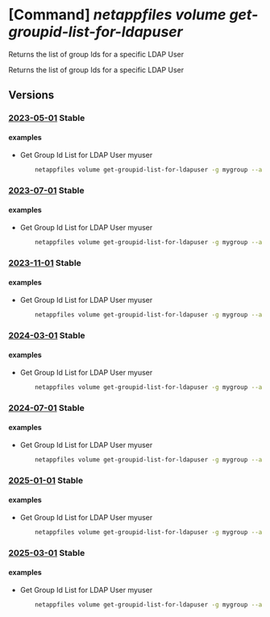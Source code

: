 # [Command] _netappfiles volume get-groupid-list-for-ldapuser_

Returns the list of group Ids for a specific LDAP User

Returns the list of group Ids for a specific LDAP User

## Versions

### [2023-05-01](/Resources/mgmt-plane/L3N1YnNjcmlwdGlvbnMve30vcmVzb3VyY2Vncm91cHMve30vcHJvdmlkZXJzL21pY3Jvc29mdC5uZXRhcHAvbmV0YXBwYWNjb3VudHMve30vY2FwYWNpdHlwb29scy97fS92b2x1bWVzL3t9L2dldGdyb3VwaWRsaXN0Zm9ybGRhcHVzZXI=/2023-05-01.xml) **Stable**

<!-- mgmt-plane /subscriptions/{}/resourcegroups/{}/providers/microsoft.netapp/netappaccounts/{}/capacitypools/{}/volumes/{}/getgroupidlistforldapuser 2023-05-01 -->

#### examples

- Get Group Id List for LDAP User myuser
    ```bash
        netappfiles volume get-groupid-list-for-ldapuser -g mygroup --account-name myaccname --pool-name mypoolname --name myvolname --username myuser
    ```

### [2023-07-01](/Resources/mgmt-plane/L3N1YnNjcmlwdGlvbnMve30vcmVzb3VyY2Vncm91cHMve30vcHJvdmlkZXJzL21pY3Jvc29mdC5uZXRhcHAvbmV0YXBwYWNjb3VudHMve30vY2FwYWNpdHlwb29scy97fS92b2x1bWVzL3t9L2dldGdyb3VwaWRsaXN0Zm9ybGRhcHVzZXI=/2023-07-01.xml) **Stable**

<!-- mgmt-plane /subscriptions/{}/resourcegroups/{}/providers/microsoft.netapp/netappaccounts/{}/capacitypools/{}/volumes/{}/getgroupidlistforldapuser 2023-07-01 -->

#### examples

- Get Group Id List for LDAP User myuser
    ```bash
        netappfiles volume get-groupid-list-for-ldapuser -g mygroup --account-name myaccname --pool-name mypoolname --name myvolname --username myuser
    ```

### [2023-11-01](/Resources/mgmt-plane/L3N1YnNjcmlwdGlvbnMve30vcmVzb3VyY2Vncm91cHMve30vcHJvdmlkZXJzL21pY3Jvc29mdC5uZXRhcHAvbmV0YXBwYWNjb3VudHMve30vY2FwYWNpdHlwb29scy97fS92b2x1bWVzL3t9L2dldGdyb3VwaWRsaXN0Zm9ybGRhcHVzZXI=/2023-11-01.xml) **Stable**

<!-- mgmt-plane /subscriptions/{}/resourcegroups/{}/providers/microsoft.netapp/netappaccounts/{}/capacitypools/{}/volumes/{}/getgroupidlistforldapuser 2023-11-01 -->

#### examples

- Get Group Id List for LDAP User myuser
    ```bash
        netappfiles volume get-groupid-list-for-ldapuser -g mygroup --account-name myaccname --pool-name mypoolname --name myvolname --username myuser
    ```

### [2024-03-01](/Resources/mgmt-plane/L3N1YnNjcmlwdGlvbnMve30vcmVzb3VyY2Vncm91cHMve30vcHJvdmlkZXJzL21pY3Jvc29mdC5uZXRhcHAvbmV0YXBwYWNjb3VudHMve30vY2FwYWNpdHlwb29scy97fS92b2x1bWVzL3t9L2dldGdyb3VwaWRsaXN0Zm9ybGRhcHVzZXI=/2024-03-01.xml) **Stable**

<!-- mgmt-plane /subscriptions/{}/resourcegroups/{}/providers/microsoft.netapp/netappaccounts/{}/capacitypools/{}/volumes/{}/getgroupidlistforldapuser 2024-03-01 -->

#### examples

- Get Group Id List for LDAP User myuser
    ```bash
        netappfiles volume get-groupid-list-for-ldapuser -g mygroup --account-name myaccname --pool-name mypoolname --name myvolname --username myuser
    ```

### [2024-07-01](/Resources/mgmt-plane/L3N1YnNjcmlwdGlvbnMve30vcmVzb3VyY2Vncm91cHMve30vcHJvdmlkZXJzL21pY3Jvc29mdC5uZXRhcHAvbmV0YXBwYWNjb3VudHMve30vY2FwYWNpdHlwb29scy97fS92b2x1bWVzL3t9L2dldGdyb3VwaWRsaXN0Zm9ybGRhcHVzZXI=/2024-07-01.xml) **Stable**

<!-- mgmt-plane /subscriptions/{}/resourcegroups/{}/providers/microsoft.netapp/netappaccounts/{}/capacitypools/{}/volumes/{}/getgroupidlistforldapuser 2024-07-01 -->

#### examples

- Get Group Id List for LDAP User myuser
    ```bash
        netappfiles volume get-groupid-list-for-ldapuser -g mygroup --account-name myaccname --pool-name mypoolname --name myvolname --username myuser
    ```

### [2025-01-01](/Resources/mgmt-plane/L3N1YnNjcmlwdGlvbnMve30vcmVzb3VyY2Vncm91cHMve30vcHJvdmlkZXJzL21pY3Jvc29mdC5uZXRhcHAvbmV0YXBwYWNjb3VudHMve30vY2FwYWNpdHlwb29scy97fS92b2x1bWVzL3t9L2dldGdyb3VwaWRsaXN0Zm9ybGRhcHVzZXI=/2025-01-01.xml) **Stable**

<!-- mgmt-plane /subscriptions/{}/resourcegroups/{}/providers/microsoft.netapp/netappaccounts/{}/capacitypools/{}/volumes/{}/getgroupidlistforldapuser 2025-01-01 -->

#### examples

- Get Group Id List for LDAP User myuser
    ```bash
        netappfiles volume get-groupid-list-for-ldapuser -g mygroup --account-name myaccname --pool-name mypoolname --name myvolname --username myuser
    ```

### [2025-03-01](/Resources/mgmt-plane/L3N1YnNjcmlwdGlvbnMve30vcmVzb3VyY2Vncm91cHMve30vcHJvdmlkZXJzL21pY3Jvc29mdC5uZXRhcHAvbmV0YXBwYWNjb3VudHMve30vY2FwYWNpdHlwb29scy97fS92b2x1bWVzL3t9L2dldGdyb3VwaWRsaXN0Zm9ybGRhcHVzZXI=/2025-03-01.xml) **Stable**

<!-- mgmt-plane /subscriptions/{}/resourcegroups/{}/providers/microsoft.netapp/netappaccounts/{}/capacitypools/{}/volumes/{}/getgroupidlistforldapuser 2025-03-01 -->

#### examples

- Get Group Id List for LDAP User myuser
    ```bash
        netappfiles volume get-groupid-list-for-ldapuser -g mygroup --account-name myaccname --pool-name mypoolname --name myvolname --username myuser
    ```

